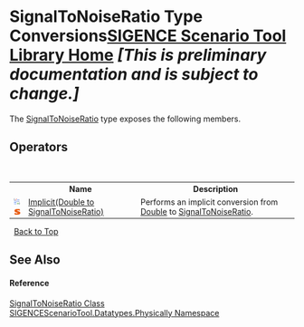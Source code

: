 # SignalToNoiseRatio Type Conversions<a href="https://github.com/ObiWanLansi/SIGENCE-Scenario-Tool">SIGENCE Scenario Tool Library Home</a> _**\[This is preliminary documentation and is subject to change.\]**_

The <a href="e3b0246e-56c8-459f-0e09-19a263feff43.md">SignalToNoiseRatio</a> type exposes the following members.


## Operators
&nbsp;<table><tr><th></th><th>Name</th><th>Description</th></tr><tr><td>![Public operator](media/puboperator.gif "Public operator")![Static member](media/static.gif "Static member")</td><td><a href="5cf6c477-19f5-11ac-c7d1-cb692f171066.md">Implicit(Double to SignalToNoiseRatio)</a></td><td>
Performs an implicit conversion from <a href="http://msdn2.microsoft.com/en-us/library/643eft0t" target="_blank">Double</a> to <a href="e3b0246e-56c8-459f-0e09-19a263feff43.md">SignalToNoiseRatio</a>.</td></tr></table>&nbsp;
<a href="#signaltonoiseratio-type-conversions">Back to Top</a>

## See Also


#### Reference
<a href="e3b0246e-56c8-459f-0e09-19a263feff43.md">SignalToNoiseRatio Class</a><br /><a href="97d55e68-558f-5fa9-138b-dc16023ce748.md">SIGENCEScenarioTool.Datatypes.Physically Namespace</a><br />